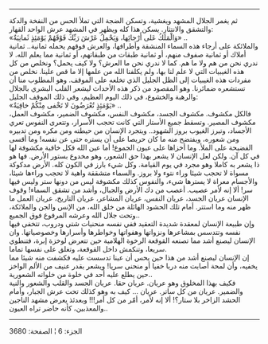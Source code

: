 ------------------------------------------------------------------------

ثم يغمر الجلال المشهد ويغشية، وتسكن الضجة التي تملأ الحس من النفخة
والدكة والتشقق والانتثار. يسكن هذا كله ويظهر في المشهد عرش الواحد
القهار:  
«وَالْمَلَكُ عَلى أَرْجائِها، وَيَحْمِلُ عَرْشَ رَبِّكَ فَوْقَهُمْ يَوْمَئِذٍ ثَمانِيَةٌ» ..  
والملائكة على أرجاء هذه السماء المنشقة وأطرافها، والعرش فوقهم يحمله
ثمانية.. ثمانية أملاك أو ثمانية صفوف منهم، أو ثمانية طبقات من طبقاتهم،
أو ثمانية مما يعلم الله. لا ندري نحن من هم ولا ما هم. كما لا ندري نحن ما
العرش؟ ولا كيف يحمل؟ ونخلص من كل هذه الغيبيات التي لا علم لنا بها، ولم
يكلفنا الله من علمها إلا ما قص علينا. نخلص من مفردات هذه الغيبيات إلى
الظل الجليل الذي تخلعه على الموقف. وهو المطلوب منا أن تستشعره ضمائرنا.
وهو المقصود من ذكر هذه الأحداث ليشعر القلب البشري بالجلال والرهبة
والخشوع، في ذلك اليوم العظيم، وفي ذلك الموقف الجليل:  
«يَوْمَئِذٍ تُعْرَضُونَ لا تَخْفى مِنْكُمْ خافِيَةٌ» ..  
فالكل مكشوف. مكشوف الجسد، مكشوف النفس، مكشوف الضمير، مكشوف العمل، مكشوف
المصير. وتسقط جميع الأستار التي كانت تحجب الأسرار، وتتعرى النفوس تعري
الأجساد، وتبرز الغيوب بروز الشهود.. ويتجرد الإنسان من حيطته ومن مكره ومن
تدبيره ومن شعوره، ويفتضح منه ما كان حريصا على أن يستره حتى عن نفسه! وما
أقسى الفضيحة على الملأ. وما أخزاها على عيون الجموع! أما عين الله فكل
خافية مكشوفة لها في كل آن. ولكن لعل الإنسان لا يشعر بهذا حق الشعور، وهو
مخدوع بستور الأرض. فها هو ذا يشعر به كاملا وهو مجرد في يوم القيامة. وكل
شيء بارز في الكون كله. الأرض مدكوكة مسواة لا تحجب شيئا وراء نتوء ولا
بروز. والسماء متشققة واهية لا تحجب وراءها شيئا، والأجسام معراة لا يسترها
شيء، والنفوس كذلك مكشوفة ليس من دونها ستر وليس فيها سر! ألا إنه لأمر
عصيب. أعصب من دك الأرض والجبال، وأشد من تشقق السماء! وقوف الإنسان عريان
الجسد، عريان النفس، عريان المشاعر، عريان التاريخ، عريان العمل ما ظهر منه
وما استتر. أمام تلك الحشود الهائلة من خلق الله، من الإنس والجن
والملائكة، وتحت جلال الله وعرشه المرفوع فوق الجميع..  
وإن طبيعة الإنسان لمعقدة شديدة التعقيد ففي نفسه منحنيات شتى ودروب، تتخفى
فيها نفسه وتتدسس بمشاعرها ونزواتها وهفواتها وخواطرها وأسرارها
وخصوصياتها. وان الإنسان ليصنع أشد مما تصنعه القوقعة الرخوة الهلامية حين
تتعرض لوخزة إبرة، فتنطوي سريعا، وتنكمش داخل القوقعة، وتغلق على نفسها
تماما.  
إن الإنسان ليصنع أشد من هذا حين يحس أن عينا تدسست عليه فكشفت منه شيئا
مما يخفيه، وأن لمحة أصابت منه دربا خفيا أو منحنى سريا! ويشعر بقدر عنيف
من الألم الواخز حين يطلع عليه أحد في خلوة من خلواته الشعورية..  
فكيف بهذا المخلوق وهو عريان. عريان حقا. عريان الجسد والقلب والشعور
والنية والضمير. عريان من كل ساتر. عريان ... كيف به وهو كذلك تحت عرش
الجبار، وأمام الحشد الزاخر بلا ستار؟! ألا إنه لأمر، أمّر من كل أمر!!!
وبعدئذ يعرض مشهد الناجين والمعذبين، كأنه حاضر تراه العيون..

------------------------------------------------------------------------

الجزء: 6 ¦ الصفحة: 3680
